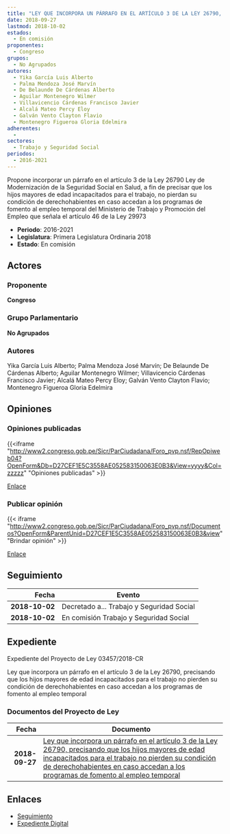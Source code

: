 ```yaml
---
title: "LEY QUE INCORPORA UN PÁRRAFO EN EL ARTÍCULO 3 DE LA LEY 26790, PRECISANDO QUE LOS HIJOS MAYORES DE EDAD INCAPACITADOS PARA EL TRABAJO NO PIERDEN SU CONDICIÓN DE DERECHOHABIENTES EN CASO ACCEDAN A LOS PROGRAMAS DE FOMENTO AL EMPLEO TEMPORAL"
date: 2018-09-27
lastmod: 2018-10-02
estados: 
  - En comisión
proponentes: 
  - Congreso
grupos: 
  - No Agrupados
autores: 
  - Yika García Luis Alberto
  - Palma Mendoza José Marvín
  - De Belaunde De Cárdenas Alberto
  - Aguilar Montenegro Wilmer
  - Villavicencio Cárdenas Francisco Javier
  - Alcalá Mateo Percy Eloy
  - Galván Vento Clayton Flavio
  - Montenegro Figueroa Gloria Edelmira
adherentes: 
  - 
sectores: 
  - Trabajo y Seguridad Social
periodos: 
  - 2016-2021
---
```


Propone incorporar un párrafo en el artículo 3 de la Ley 26790 Ley de Modernización de la Seguridad Social en Salud, a fin de precisar que los hijos mayores de edad incapacitados para el trabajo, no pierdan su condición de derechohabientes en caso accedan a los programas de fomento al empleo temporal del Ministerio de Trabajo y Promoción del Empleo que señala el artículo 46 de la Ley 29973

- **Periodo**: 2016-2021
- **Legislatura**: Primera Legislatura Ordinaria 2018
- **Estado**: En comisión

## Actores

### Proponente

**Congreso**

### Grupo Parlamentario

**No Agrupados**

### Autores

Yika García Luis Alberto; Palma Mendoza José Marvín; De Belaunde De Cárdenas Alberto; Aguilar Montenegro Wilmer; Villavicencio Cárdenas Francisco Javier; Alcalá Mateo Percy Eloy; Galván Vento Clayton Flavio; Montenegro Figueroa Gloria Edelmira


## Opiniones

### Opiniones publicadas

{{<iframe "http://www2.congreso.gob.pe/Sicr/ParCiudadana/Foro_pvp.nsf/RepOpiweb04?OpenForm&Db=D27CEF1E5C3558AE052583150063E0B3&View=yyyy&Col=zzzzz" "Opiniones publicadas" >}}

[Enlace](http://www2.congreso.gob.pe/Sicr/ParCiudadana/Foro_pvp.nsf/RepOpiweb04?OpenForm&Db=D27CEF1E5C3558AE052583150063E0B3&View=yyyy&Col=zzzzz)
### Publicar opinión

{{< iframe "http://www2.congreso.gob.pe/Sicr/ParCiudadana/Foro_pvp.nsf/Documentos?OpenForm&ParentUnid=D27CEF1E5C3558AE052583150063E0B3&view" "Brindar opinión" >}}

[Enlace](http://www2.congreso.gob.pe/Sicr/ParCiudadana/Foro_pvp.nsf/Documentos?OpenForm&ParentUnid=D27CEF1E5C3558AE052583150063E0B3&view)

## Seguimiento

| Fecha | Evento |
|------:|--------|
| **2018-10-02** | Decretado a... Trabajo y Seguridad Social|
| **2018-10-02** | En comisión Trabajo y Seguridad Social|


## Expediente

Expediente del Proyecto de Ley 03457/2018-CR

Ley que incorpora un párrafo en el artículo 3 de la Ley 26790, precisando que los hijos mayores de edad incapacitados para el trabajo no pierden su condición de derechohabientes en caso accedan a los programas de fomento al empleo temporal


### Documentos del Proyecto de Ley

| Fecha | Documento |
|------:|--------|
| **2018-09-27** | [Ley que incorpora un párrafo en el artículo 3 de la Ley 26790, precisando que los hijos mayores de edad incapacitados para el trabajo no pierden su condición de derechohabientes en caso accedan a los programas de fomento al empleo temporal](http://www.leyes.congreso.gob.pe/Documentos/2016_2021/Proyectos_de_Ley_y_de_Resoluciones_Legislativas/PL0345820180927.pdf) |

## Enlaces 

- [Seguimiento](http://www2.congreso.gob.pe/Sicr/TraDocEstProc/CLProLey2016.nsf/f7fff46988ca05b1052578e100829cc7/184aa40e70b55e4805258315007f6e8f?OpenDocument)
- [Expediente Digital](http://www2.congreso.gob.pe/Sicr/TraDocEstProc/CLProLey2016.nsf/f7fff46988ca05b1052578e100829cc7/184aa40e70b55e4805258315007f6e8f?OpenDocument&Click=05257FB7005EB655.eb71d0cf91d8294e05256cdf006b5706/$Body/0.1C6C)
